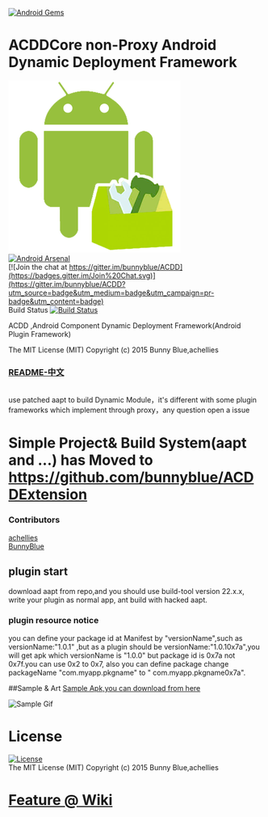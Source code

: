 [![Android Gems](http://www.android-gems.com/badge/bunnyblue/ACDD.svg?branch=master)](http://www.android-gems.com/lib/bunnyblue/ACDD)

# ACDDCore  non-Proxy  Android Dynamic Deployment Framework
![](art/ACDD_logo_full.png)<br>
 [![Android Arsenal](https://img.shields.io/badge/Android%20Arsenal-Android%20ACDD-brightgreen.svg?style=flat)](https://android-arsenal.com/details/1/2056)<br>
[![Join the chat at https://gitter.im/bunnyblue/ACDD](https://badges.gitter.im/Join%20Chat.svg)](https://gitter.im/bunnyblue/ACDD?utm_source=badge&utm_medium=badge&utm_campaign=pr-badge&utm_content=badge)<br>
 Build Status [![Build Status](https://travis-ci.org/bunnyblue/ACDD.svg?branch=master)](https://travis-ci.org/bunnyblue/ACDD)


ACDD ,Android Component Dynamic Deployment Framework(Android  Plugin Framework)<br>

The MIT License (MIT) Copyright (c) 2015 Bunny Blue,achellies<br>
### [README-中文](README-Zh.md)


  <br>use patched aapt  to build Dynamic Module，it's different with  some plugin frameworks which  implement through proxy，any  question open a issue</br>

# Simple Project& Build System(aapt and ...) has Moved to https://github.com/bunnyblue/ACDDExtension


### Contributors
[achellies](https://github.com/achellies)<br>
[BunnyBlue](https://github.com/bunnyblue)<br>

## plugin start
download aapt from repo,and  you should use build-tool version 22.x.x,
write your plugin as normal app, ant build  with  hacked aapt.
### plugin resource notice
you can define your package id at Manifest by "versionName",such as versionName:"1.0.1" ,but as a plugin should be versionName:"1.0.10x7a",you will get apk which versionName is "1.0.0" but package id is 0x7a not 0x7f.you can use 0x2 to 0x7,
also you can define package change packageName "com.myapp.pkgname" to " com.myapp.pkgname0x7a".

##Sample & Art
<a href="https://github.com/bunnyblue/ACDDExtension/blob/master/Dist/ACDDLauncher.apk">
  Sample Apk,you can download from here
</a>

![Sample Gif](https://github.com/bunnyblue/ACDDExtension/raw/master/art/demo.gif)

# License
 [![License](https://img.shields.io/badge/License-MIT%20License-brightgreen.svg)]()<br>
The MIT License (MIT) Copyright (c) 2015 Bunny Blue,achellies

# [Feature @ Wiki](https://github.com/bunnyblue/ACDD/wiki#feature)
